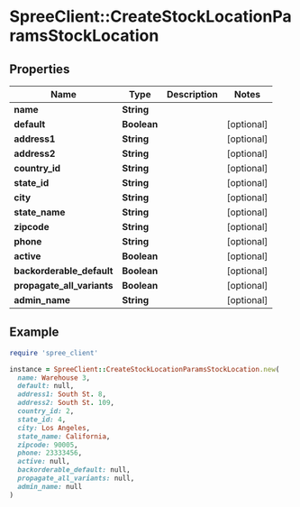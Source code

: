 # SpreeClient::CreateStockLocationParamsStockLocation

## Properties

| Name | Type | Description | Notes |
| ---- | ---- | ----------- | ----- |
| **name** | **String** |  |  |
| **default** | **Boolean** |  | [optional] |
| **address1** | **String** |  | [optional] |
| **address2** | **String** |  | [optional] |
| **country_id** | **String** |  | [optional] |
| **state_id** | **String** |  | [optional] |
| **city** | **String** |  | [optional] |
| **state_name** | **String** |  | [optional] |
| **zipcode** | **String** |  | [optional] |
| **phone** | **String** |  | [optional] |
| **active** | **Boolean** |  | [optional] |
| **backorderable_default** | **Boolean** |  | [optional] |
| **propagate_all_variants** | **Boolean** |  | [optional] |
| **admin_name** | **String** |  | [optional] |

## Example

```ruby
require 'spree_client'

instance = SpreeClient::CreateStockLocationParamsStockLocation.new(
  name: Warehouse 3,
  default: null,
  address1: South St. 8,
  address2: South St. 109,
  country_id: 2,
  state_id: 4,
  city: Los Angeles,
  state_name: California,
  zipcode: 90005,
  phone: 23333456,
  active: null,
  backorderable_default: null,
  propagate_all_variants: null,
  admin_name: null
)
```

